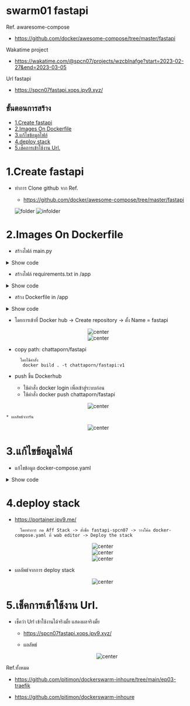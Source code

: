 # swarm01 fastapi

Ref. awaresome-compose

- https://github.com/docker/awesome-compose/tree/master/fastapi

Wakatime project

- https://wakatime.com/@spcn07/projects/wzcblnafge?start=2023-02-27&end=2023-03-05

Url fastapi

- https://spcn07fastapi.xops.ipv9.xyz/

## ขั้นตอนการสร้าง

- [1.Create fastapi](#1create-fastapi)
- [2.Images On Dockerfile](#2build-images-on-dockerfile)
- [3.แก้ไขข้อมูลไฟล์](#3แก้ไขข้อมูลไฟล์)
- [4.deploy stack](#4-deploy-stack)
- [5.เช็คการเข้าใช้งาน Url.](#5เช็คการเข้าใช้งาน-url)

# **1.Create fastapi**

- ทำการ Clone github จาก
  Ref.

  - https://github.com/docker/awesome-compose/tree/master/fastapi

  ![folder](images/folder.png)
  ![infolder](images/in%20folder.png)
  



# **2.Images On Dockerfile**
- สร้างไฟล์ main.py
<details>
<summary>Show code</summary>

```ruby
from fastapi import Fastapi

app = Fastapi

@app.get("/")
def hello_world():
    return {"message": "สวัสดีค่ะหนูชื่อ ฉัตรพร แก้วเฉลิม"} #แสดงข้อความที่เราต้องการให้แสดง
```
</details>

- สร้างไฟล์ requirements.txt in /app
<details>
<summary>Show code</summary>

```ruby
ffastapi
uvicorn
```
</details>

- สร้าง Dockerfile in /app
<details>
<summary>Show code</summary>

```ruby
# syntax = docker/dockerfile:1.4

FROM tiangolo/uvicorn-gunicorn-fastapi:python3.9-slim AS builder

WORKDIR /app

COPY requirements.txt ./
RUN --mount=type=cache,target=/root/.cache/pip \
    pip install -r requirements.txt

COPY ./app ./app

FROM builder as dev-envs

RUN <<EOF
apt-get update
apt-get install -y --no-install-recommends git
EOF

RUN <<EOF
useradd -s /bin/bash -m vscode
groupadd docker
usermod -aG docker vscode
EOF
# install Docker tools (cli, buildx, compose)
COPY --from=gloursdocker/docker / /
```
</details>


- โดยการเข้าที่ Docker hub -> Create repository -> ตั้ง Name = fastapi

<center><img src="images/build.png" alt="center"></center>
<center><img src="images/finish.png" alt="center"></center>

- copy path: chattaporn/fastapi

        โดยใช้คำสั่ง
         docker build . -t chattaporn/fastapi:v1

- push ขึ้น Dockerhub
  - ใช้คำสั่ง docker login เพื่อเข้าสู่ระบบก่อน
  - ใช้คำสั่ง docker push chattaporn/fastapi

<center><img src="images/8023.png" alt="center"></center>
    
    * ผลลัพธ์จากรัน
      
<center><img src="images/images-hub.png" alt="center"></center>

# **3.แก้ไขข้อมูลไฟล์**

- แก้ไขข้อมูล docker-compose.yaml
 <details>
<summary>Show code</summary>

```ruby
version: '3.3' #version compose ต้องมากกว่า 3
services:
  web:
    image: chattaporn/fastapi:v2  #image service on dockerhub
    container_name: fastapi-application
    environment:
      - 8000
    restart: "no"
    networks:
      - webproxy  #network traefik
    logging: # ที่เก็บข้อมูล เก็บไว้ใน json-file
      driver: json-file
    deploy: # set ข้อมูล deploy for swarm
      replicas: 1
      labels: #set ข้อมูล label เพื่อเชื่อมต่อกับ traefik
        - traefik.docker.network=webproxy
        - traefik.enable=true
        - traefik.http.routers.spcn07fastapi-https.entrypoints=websecure
        - traefik.http.routers.spcn07fastapi-https.rule=Host("spcn07fastapi.xops.ipv9.xyz")
        - traefik.http.routers.spcn07fastapi-https.tls.certresolver=default
        - traefik.http.service.spcn07fastapi.loadbalancer.server.port=8000
      resources:
        reservations:
          cpus: '0.1'
          memory: 15M
        limit:
          cpus: '0.4'
          memory: 150M
networks:
webproxy:
external: true
 ```

 </details>

# **4.deploy stack**
     
* https://portainer.ipv9.me/

        โดยทำการ กด Aff Stack -> ตั้งชื่อ fastapi-spcn07 -> วางโค้ด docker-  compose.yaml ที่ wab editor -> Deploy the stack

    <center><img src="images/Add-st.png" alt="center"></center>

    <center><img src="images/Create.png" alt="center"></center>

    <center><img src="images/stack2.png" alt="center"></center>

- ผลลัพธ์จากการ deploy stack

    <center><img src="images/Adfast.png" alt="center"></center>

# **5.เช็คการเข้าใช้งาน Url.**

- เช็คว่า Url เข้าใช้งานได้จริงมั้ย แสดงผลจริงมั้ย

  - https://spcn07fastapi.xops.ipv9.xyz/

  - ผลลัพธ์

    <center><img src="images/ผลลัพธ์.png" alt="center"></center>

Ref.ทั้งหมด

- https://github.com/pitimon/dockerswarm-inhoure/tree/main/ep03-traefik

- https://github.com/pitimon/dockerswarm-inhoure
